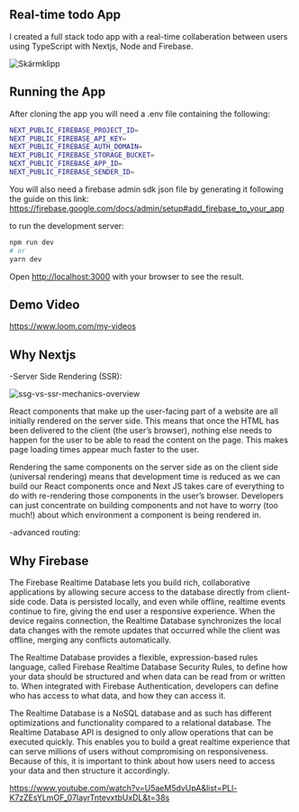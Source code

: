 ## Real-time todo App
I created a full stack todo app with a real-time collaberation between users using TypeScript with Nextjs, Node and Firebase.


![Skärmklipp](https://user-images.githubusercontent.com/77113737/147872893-8b42ea7f-5400-479a-90a7-13ae7485d2d4.JPG)
## Running the App
After cloning the app you will need a .env file containing the following:
```bash
NEXT_PUBLIC_FIREBASE_PROJECT_ID=
NEXT_PUBLIC_FIREBASE_API_KEY=
NEXT_PUBLIC_FIREBASE_AUTH_DOMAIN=
NEXT_PUBLIC_FIREBASE_STORAGE_BUCKET=
NEXT_PUBLIC_FIREBASE_APP_ID=
NEXT_PUBLIC_FIREBASE_SENDER_ID=
```
You will also need a firebase admin sdk json file by generating it following the guide on this link:
https://firebase.google.com/docs/admin/setup#add_firebase_to_your_app


to run the development server:
```bash
npm run dev
# or
yarn dev
```
Open [http://localhost:3000](http://localhost:3000) with your browser to see the result.
## Demo Video

https://www.loom.com/my-videos



## Why Nextjs
-Server Side Rendering (SSR):

![ssg-vs-ssr-mechanics-overview](https://user-images.githubusercontent.com/77113737/147873293-6ff05ed1-a879-4fe7-965e-648e13bc4a67.png)

 React components that make up the user-facing part of a website are all initially rendered on the server side. This means that once the HTML has been   delivered to the client (the user’s browser), nothing else needs to happen for the user to be able to read the content on the page. This makes page loading times appear much faster to the user.
 
 
 Rendering the same components on the server side as on the client side (universal rendering) means that development time is reduced as we can build our      React components once and Next JS takes care of everything to do with re-rendering those components in the user’s browser. Developers can just concentrate on building components and not have to worry (too much!) about which environment a component is being rendered in.
 
 
-advanced routing:
 
## Why Firebase

The Firebase Realtime Database lets you build rich, collaborative applications by allowing secure access to the database directly from client-side code. Data is persisted locally, and even while offline, realtime events continue to fire, giving the end user a responsive experience. When the device regains connection, the Realtime Database synchronizes the local data changes with the remote updates that occurred while the client was offline, merging any conflicts automatically.

The Realtime Database provides a flexible, expression-based rules language, called Firebase Realtime Database Security Rules, to define how your data should be structured and when data can be read from or written to. When integrated with Firebase Authentication, developers can define who has access to what data, and how they can access it.

The Realtime Database is a NoSQL database and as such has different optimizations and functionality compared to a relational database. The Realtime Database API is designed to only allow operations that can be executed quickly. This enables you to build a great realtime experience that can serve millions of users without compromising on responsiveness. Because of this, it is important to think about how users need to access your data and then structure it accordingly.

https://www.youtube.com/watch?v=U5aeM5dvUpA&list=PLl-K7zZEsYLmOF_07IayrTntevxtbUxDL&t=38s
